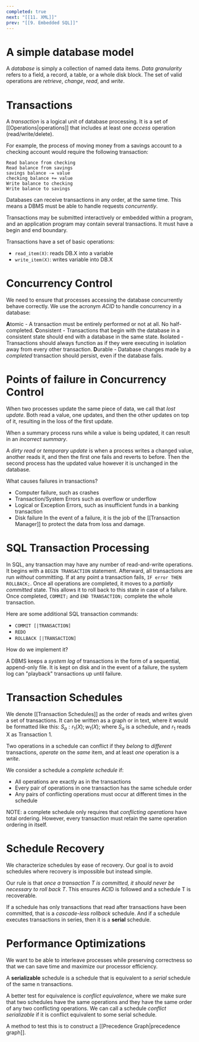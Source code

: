 ```yaml
---
completed: true
next: "[[11. XML]]"
prev: "[[9. Embedded SQL]]"
---
```

# A simple database model
A *database* is simply a collection of named data items. *Data granularity* refers to a field, a record, a table, or a whole disk block. The set of valid operations are *retrieve*, *change*, *read*, and *write*. 

# Transactions
A *transaction* is a logical unit of database processing. It is a set of [[Operations|operations]] that includes at least one *access* operation (read/write/delete). 

For example, the process of moving money from a savings account to a checking account would require the following transaction: 

``` Sample transaction
Read balance from checking
Read balance from savings
savings balance -= value
checking balance += value
Write balance to checking
Write balance to savings
```

Databases can receive transactions in any order, at the same time. This means a DBMS must be able to handle requests *concurrently*. 

Transactions may be submitted interactively or embedded within a program, and an application program may contain several transactions. It must have a begin and end boundary. 

Transactions have a set of basic operations:
- `read_item(X)`: reads DB.X into a variable
- `write_item(X)`: writes variable into DB.X

# Concurrency Control
We need to ensure that processes accessing the database concurrently behave correctly. We use the acronym *ACID* to handle concurrency in a database: 

**A**tomic - A transaction must be entirely performed or not at all. No half-completed. 
**C**onsistent - Transactions that begin with the database in a consistent state should end with a database in the same state. 
**I**solated - Transactions should always function as if they were executing in isolation away from every other transaction. 
**D**urable - Database changes made by a *completed* transaction should persist, even if the database fails. 
# Points of failure in Concurrency Control

When two processes update the same piece of data, we call that *lost update*. Both read a value, one updates, and then the other updates on top of it, resulting in the loss of the first update. 

When a summary process runs while a value is being updated, it can result in an *incorrect summary*. 

A *dirty read* or *temporary update* is when a process writes a changed value, another reads it, and then the first one fails and reverts to before. Then the second process has the updated value however it is unchanged in the database. 

What causes failures in transactions?
- Computer failure, such as crashes
- Transaction/System Errors such as overflow or underflow
- Logical or Exception Errors, such as insufficient funds in a banking transaction
- Disk failure
In the event of a failure, it is the job of the [[Transaction Manager]] to protect the data from loss and damage. 

# SQL Transaction Processing

In SQL, any transaction may have any number of read-and-write operations. It begins with a `BEGIN TRANSACTION` statement. Afterward, all transactions are run *without* committing. If at any point a transaction fails, `IF error THEN ROLLBACK;`. Once all operations are completed, it moves to a *partially committed* state. This allows it to roll back to this state in case of a failure. Once completed, `COMMIT;` and `END TRANSACTION;` complete the whole transaction. 

Here are some additional SQL transaction commands:
- `COMMIT [|TRANSACTION]`
- `REDO`
- `ROLLBACK [|TRANSACTION]`

How do we implement it?

A DBMS keeps a *system log* of transactions in the form of a sequential, append-only file. It is kept on disk and in the event of a failure, the system log can "playback" transactions up until failure. 

# Transaction Schedules
We denote [[Transaction Schedules]] as the order of reads and writes given a set of transactions. It can be written as a graph or in text, where it would be formatted like this: $S_a:r_1(X);w_1(X);$
where $S_a$ is a schedule, and $r_1$ reads X as Transaction 1. 

Two operations in a schedule can conflict if they *belong* to *different* transactions, *operate* on the *same* item, and at least *one* operation is a *write*.

We consider a schedule a *complete schedule* if:
- All operations are exactly as in the transactions
- Every pair of operations in one transaction has the same schedule order
- Any pairs of conflicting operations must occur at different times in the schedule

NOTE: a complete schedule only requires that *conflicting operations* have total ordering. However, every transaction must retain the same operation ordering in itself. 

# Schedule Recovery

We characterize schedules by ease of recovery. Our goal is to avoid schedules where recovery is impossible but instead simple. 

Our rule is that *once a transaction T is committed, it should never be necessary to roll back T*. This ensures ACID is followed and a schedule T is recoverable. 

If a schedule has only transactions that read after transactions have been committed, that is a *cascade-less rollback* schedule. And if a schedule executes transactions in series, then it is a **serial** schedule. 

# Performance Optimizations

We want to be able to interleave processes while preserving correctness so that we can save time and maximize our processor efficiency. 

A **serializable** schedule is a schedule that is equivalent to a *serial* schedule of the same n transactions. 

A better test for equivalence is *conflict equivalence*, where we make sure that two schedules have the same operations and they have the same order of any two conflicting operations. We can call a schedule *conflict serializable* if it is conflict equivalent to some serial schedule. 

A method to test this is to construct a [[Precedence Graph|precedence graph]]. 

